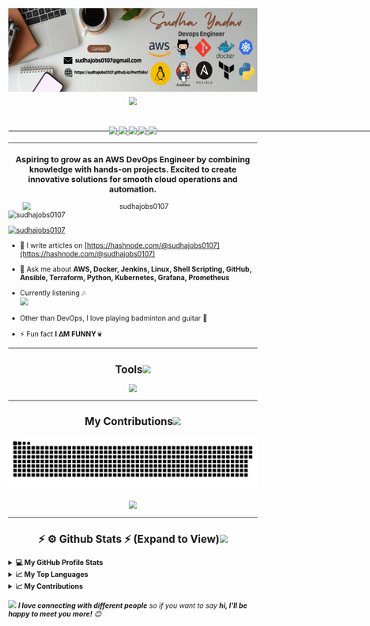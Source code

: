 <img align="right" src="https://github.com/sudhajobs0107/sudhajobs0107/blob/main/banner.png" />
<h1 align="center">
    <img src="https://readme-typing-svg.herokuapp.com/?font=Righteous&size=35&center=true&vCenter=true&width=500&height=70&duration=4000&lines=नमस्ते+(Namaste)+🙏🏻;+I'm+Sudha+Yadav😎!!!;"/>
    
</h1>


<br>
<div align="center"> 
  <a href="mailto:sudhajobs0107@gmail.com">
    <img src="https://img.shields.io/badge/Gmail-333333?style=for-the-badge&logo=gmail&logoColor=red" />
  </a>
  <a href="https://www.linkedin.com/in/sudha-yadav-11703029b" target="_blank">
    <img src="https://img.shields.io/badge/LinkedIn-0077B5?style=for-the-badge&logo=linkedin&logoColor=white" target="_blank" />
  </a>
  <a href="https://sudhajobs0107.github.io/Portfolio/" target="_blank">
     <img src="https://img.shields.io/badge/Portfolio-FF5722?style=for-the-badge&logo=todoist&logoColor=white" target="_blank" />
  </a>
    <a href="https://twitter.com/SudhaYadav0107" target="_blank">
     <img src="https://img.shields.io/badge/Twitter-FF5722?style=for-the-badge&logo=twitter&logoColor=white" target="_blank" />
  </a>
    <a href="https://hashnode.com/@sudhayadav" target="_blank">
     <img src="https://img.shields.io/badge/Hashnode-FF5722?style=for-the-badge&logo=hashnode&logoColor=white" target="_blank" />
  </a>
</div>
<hr/>

<h3 align="center">Aspiring to grow as an AWS DevOps Engineer by combining knowledge with hands-on projects. Excited to create innovative solutions for smooth cloud operations and automation. </h3>
<p align="center">
  <img align="right" alt="sudhajobs0107" width="475" src="https://user-images.githubusercontent.com/99302089/233880071-f3571db1-de31-4c90-a8b8-fb5eeab94a6a.gif" />
</p>


<p align="left"> <img src="https://komarev.com/ghpvc/?username=sudhajobs0107&label=Profile%20views&color=0e75b6&style=flat" alt="sudhajobs0107" /> </p>

<p align="left"> <a href="https://twitter.com/sudhajobs0107" target="blank"><img src="https://img.shields.io/twitter/follow/sudhajobs0107?logo=twitter&style=for-the-badge" alt="sudhajobs0107" /></a> </p>

- 📝 I write articles on [https://hashnode.com/@sudhajobs0107](https://hashnode.com/@sudhajobs0107)

- 💬 Ask me about **AWS, Docker, Jenkins, Linux, Shell Scripting, GitHub, Ansible, Terraform, Python, Kubernetes, Grafana, Prometheus**

- <summary>Currently listening 🎶</summary><a href="https://spotify-github-profile.kittinanx.com/api/view?uid=31yffca2qvi2ym6ezjn7ynlxnr6u&redirect=true" target="_blank"><img src="https://spotify-github-profile.kittinanx.com/api/view?uid=31yffca2qvi2ym6ezjn7ynlxnr6u&cover_image=true&theme=novatorem"/></a>
</details>

- Other than DevOps, I love playing badminton and guitar 🎸

- ⚡ Fun fact **I ᐃM FUNNY 💀**
 <hr/>
<h2 align="center">Tools<img src="https://media.giphy.com/media/WUlplcMpOCEmTGBtBW/giphy.gif" width="50"></h2>

<div align="center">
    <img src="https://skillicons.dev/icons?i=aws,docker,jenkins,git,github,kubernetes,grafana,prometheus,terraform,ansible,python,linux,bash scripting" />
</div>

<hr/>

<div align="center">
  <h2>My Contributions<img src="https://media.giphy.com/media/xUA7aZeLE2e0P7Znz2/giphy.gif" width="40"></h2>
  <img alt="snake eating my contributions" src="https://raw.githubusercontent.com/sudhajobs0107/sudhajobs0107/output/github-contribution-grid-snake.svg" />
  <br/>
    <br/>
    <img src="https://boards.holopin.io/sudhajobs0107" />
    <br />
</div>
<hr/>

<h2 align="center">⚡ ⚙️ Github Stats ⚡ (Expand to View)<img src="https://media.giphy.com/media/VgCDAzcKvsR6OM0uWg/giphy.gif" width="50"></h2>
  
 <details>
  <summary><b>💻 My GitHub Profile Stats</b></summary>
   
<p>&nbsp;<img align="center" src="http://github-profile-summary-cards.vercel.app/api/cards/stats?username=sudhajobs0107&theme=2077" alt="sudhajobs0107" /></p>

</details>

  <details>
  <summary><b>📈 My Top Languages</b></summary>

<p><img align="left" src="http://github-profile-summary-cards.vercel.app/api/cards/repos-per-language?username=sudhajobs0107&theme=aura" alt="sudhajobs0107" 
  <p><img align="center" src="http://github-profile-summary-cards.vercel.app/api/cards/most-commit-language?username=sudhajobs0107&theme=aura" alt="sudhajobs0107" /></p>
</details> 

  </details>
    <details>
  <summary><b>📈 My Contributions</b></summary>
   
<p>&nbsp;<img align="center" src="http://github-profile-summary-cards.vercel.app/api/cards/profile-details?username=sudhajobs0107&theme=great_gatsby" alt="sudhajobs0107" /></p>
 

</details>

 
   
<img src="https://media.giphy.com/media/LnQjpWaON8nhr21vNW/giphy.gif" width="60"> <em><b>I love connecting with different people</b> so if you want to say <b>hi, I'll be happy to meet you more!</b> 😊</em>

</div>
<hr style="border: 1px solid #ccc; width: 1000%; margin: -1000px 0;">
</div>

<h2 align="center"> ✍ Random Quote<img src="https://media.giphy.com/media/v1.Y2lkPTc5MGI3NjExZHFlZWVtNDdncDNwNG95ajNsN2VjZGVvcmVnNDgwb25ndDg0encyeSZlcD12MV9pbnRlcm5hbF9naWZfYnlfaWQmY3Q9cw/13uVRPZugrYG69eNt4/giphy.gif" width="50"></h2>

<div align="center">
  <img src="https://quotes-github-readme.vercel.app/api?type=horizontal&theme=radical" height="200" alt="Random Quotes" />
</div>
<hr style="border: -100px solid #ccc; width: 500%; margin: -500px 0;">

<h2 align="center"> 💰 If you like what i do, you can help me by Donating<img src="https://media.giphy.com/media/v1.Y2lkPTc5MGI3NjExdGMweTA5ZDQ5aWpndXpxOWxvb2NxajZoaTZrYWxyODIzeTFrcDR3cCZlcD12MV9pbnRlcm5hbF9naWZfYnlfaWQmY3Q9cw/S5iZ24l4FR2S9bhshe/giphy.gif" width="50"></h2>

<div align="center">
  <a href="https://www.buymeacoffee.com/sudhajobs0107" target="_blank"><img src="https://cdn.buymeacoffee.com/buttons/v2/default-red.png" alt="Buy Me A Coffee" width="150" ></a>
  <h2><img src="https://media.giphy.com/media/v1.Y2lkPTc5MGI3NjExejhiOXd2eHA4cnc2MjVhY2VwaG9iMjNyenNiOHRsYmd5bDU2cWllNyZlcD12MV9pbnRlcm5hbF9naWZfYnlfaWQmY3Q9cw/llVO9lI6H4UWOAN1NY/giphy.gif" width="100"></h2>
</div>

<div align="center">

### Show some ❤️ by starring some of the repositories!!!
<p align="center"><a href="https://git.io/typing-svg"><img src="https://readme-typing-svg.demolab.com?font=monoscope&weight=500&size=30&duration=3000&pause=800&color=60F74D&background=5A56FF00&center=true&vCenter=true&width=435&lines=Thanks%2C+You're+Awesome+😍" alt="Typing SVG" /></a></p>
